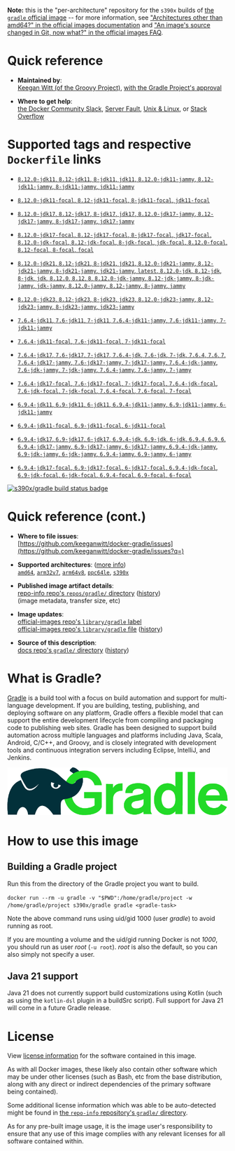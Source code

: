 <!--

********************************************************************************

WARNING:

    DO NOT EDIT "gradle/README.md"

    IT IS AUTO-GENERATED

    (from the other files in "gradle/" combined with a set of templates)

********************************************************************************

-->

**Note:** this is the "per-architecture" repository for the `s390x` builds of [the `gradle` official image](https://hub.docker.com/_/gradle) -- for more information, see ["Architectures other than amd64?" in the official images documentation](https://github.com/docker-library/official-images#architectures-other-than-amd64) and ["An image's source changed in Git, now what?" in the official images FAQ](https://github.com/docker-library/faq#an-images-source-changed-in-git-now-what).

# Quick reference

-	**Maintained by**:  
	[Keegan Witt (of the Groovy Project)](https://github.com/keeganwitt/docker-gradle), [with the Gradle Project's approval](https://discuss.gradle.org/t/official-docker-images/21159/8)

-	**Where to get help**:  
	[the Docker Community Slack](https://dockr.ly/comm-slack), [Server Fault](https://serverfault.com/help/on-topic), [Unix & Linux](https://unix.stackexchange.com/help/on-topic), or [Stack Overflow](https://stackoverflow.com/help/on-topic)

# Supported tags and respective `Dockerfile` links

-	[`8.12.0-jdk11`, `8.12-jdk11`, `8-jdk11`, `jdk11`, `8.12.0-jdk11-jammy`, `8.12-jdk11-jammy`, `8-jdk11-jammy`, `jdk11-jammy`](https://github.com/keeganwitt/docker-gradle/blob/85f69576482f57c9f9ef203a16059f4fafc0f33f/jdk11/Dockerfile)

-	[`8.12.0-jdk11-focal`, `8.12-jdk11-focal`, `8-jdk11-focal`, `jdk11-focal`](https://github.com/keeganwitt/docker-gradle/blob/85f69576482f57c9f9ef203a16059f4fafc0f33f/jdk11-focal/Dockerfile)

-	[`8.12.0-jdk17`, `8.12-jdk17`, `8-jdk17`, `jdk17`, `8.12.0-jdk17-jammy`, `8.12-jdk17-jammy`, `8-jdk17-jammy`, `jdk17-jammy`](https://github.com/keeganwitt/docker-gradle/blob/85f69576482f57c9f9ef203a16059f4fafc0f33f/jdk17/Dockerfile)

-	[`8.12.0-jdk17-focal`, `8.12-jdk17-focal`, `8-jdk17-focal`, `jdk17-focal`, `8.12.0-jdk-focal`, `8.12-jdk-focal`, `8-jdk-focal`, `jdk-focal`, `8.12.0-focal`, `8.12-focal`, `8-focal`, `focal`](https://github.com/keeganwitt/docker-gradle/blob/85f69576482f57c9f9ef203a16059f4fafc0f33f/jdk17-focal/Dockerfile)

-	[`8.12.0-jdk21`, `8.12-jdk21`, `8-jdk21`, `jdk21`, `8.12.0-jdk21-jammy`, `8.12-jdk21-jammy`, `8-jdk21-jammy`, `jdk21-jammy`, `latest`, `8.12.0-jdk`, `8.12-jdk`, `8-jdk`, `jdk`, `8.12.0`, `8.12`, `8`, `8.12.0-jdk-jammy`, `8.12-jdk-jammy`, `8-jdk-jammy`, `jdk-jammy`, `8.12.0-jammy`, `8.12-jammy`, `8-jammy`, `jammy`](https://github.com/keeganwitt/docker-gradle/blob/85f69576482f57c9f9ef203a16059f4fafc0f33f/jdk21/Dockerfile)

-	[`8.12.0-jdk23`, `8.12-jdk23`, `8-jdk23`, `jdk23`, `8.12.0-jdk23-jammy`, `8.12-jdk23-jammy`, `8-jdk23-jammy`, `jdk23-jammy`](https://github.com/keeganwitt/docker-gradle/blob/85f69576482f57c9f9ef203a16059f4fafc0f33f/jdk23/Dockerfile)

-	[`7.6.4-jdk11`, `7.6-jdk11`, `7-jdk11`, `7.6.4-jdk11-jammy`, `7.6-jdk11-jammy`, `7-jdk11-jammy`](https://github.com/keeganwitt/docker-gradle/blob/59c9fb1b24acf80a7da05dc2461c0f1b2b211527/jdk11/Dockerfile)

-	[`7.6.4-jdk11-focal`, `7.6-jdk11-focal`, `7-jdk11-focal`](https://github.com/keeganwitt/docker-gradle/blob/59c9fb1b24acf80a7da05dc2461c0f1b2b211527/jdk11-focal/Dockerfile)

-	[`7.6.4-jdk17`, `7.6-jdk17`, `7-jdk17`, `7.6.4-jdk`, `7.6-jdk`, `7-jdk`, `7.6.4`, `7.6`, `7`, `7.6.4-jdk17-jammy`, `7.6-jdk17-jammy`, `7-jdk17-jammy`, `7.6.4-jdk-jammy`, `7.6-jdk-jammy`, `7-jdk-jammy`, `7.6.4-jammy`, `7.6-jammy`, `7-jammy`](https://github.com/keeganwitt/docker-gradle/blob/59c9fb1b24acf80a7da05dc2461c0f1b2b211527/jdk17/Dockerfile)

-	[`7.6.4-jdk17-focal`, `7.6-jdk17-focal`, `7-jdk17-focal`, `7.6.4-jdk-focal`, `7.6-jdk-focal`, `7-jdk-focal`, `7.6.4-focal`, `7.6-focal`, `7-focal`](https://github.com/keeganwitt/docker-gradle/blob/59c9fb1b24acf80a7da05dc2461c0f1b2b211527/jdk17-focal/Dockerfile)

-	[`6.9.4-jdk11`, `6.9-jdk11`, `6-jdk11`, `6.9.4-jdk11-jammy`, `6.9-jdk11-jammy`, `6-jdk11-jammy`](https://github.com/keeganwitt/docker-gradle/blob/5860d04d193e0a97c41d63a00f6eed1df67be293/jdk11/Dockerfile)

-	[`6.9.4-jdk11-focal`, `6.9-jdk11-focal`, `6-jdk11-focal`](https://github.com/keeganwitt/docker-gradle/blob/5860d04d193e0a97c41d63a00f6eed1df67be293/jdk11-focal/Dockerfile)

-	[`6.9.4-jdk17`, `6.9-jdk17`, `6-jdk17`, `6.9.4-jdk`, `6.9-jdk`, `6-jdk`, `6.9.4`, `6.9`, `6`, `6.9.4-jdk17-jammy`, `6.9-jdk17-jammy`, `6-jdk17-jammy`, `6.9.4-jdk-jammy`, `6.9-jdk-jammy`, `6-jdk-jammy`, `6.9.4-jammy`, `6.9-jammy`, `6-jammy`](https://github.com/keeganwitt/docker-gradle/blob/5860d04d193e0a97c41d63a00f6eed1df67be293/jdk17/Dockerfile)

-	[`6.9.4-jdk17-focal`, `6.9-jdk17-focal`, `6-jdk17-focal`, `6.9.4-jdk-focal`, `6.9-jdk-focal`, `6-jdk-focal`, `6.9.4-focal`, `6.9-focal`, `6-focal`](https://github.com/keeganwitt/docker-gradle/blob/5860d04d193e0a97c41d63a00f6eed1df67be293/jdk17-focal/Dockerfile)

[![s390x/gradle build status badge](https://img.shields.io/jenkins/s/https/doi-janky.infosiftr.net/job/multiarch/job/s390x/job/gradle.svg?label=s390x/gradle%20%20build%20job)](https://doi-janky.infosiftr.net/job/multiarch/job/s390x/job/gradle/)

# Quick reference (cont.)

-	**Where to file issues**:  
	[https://github.com/keeganwitt/docker-gradle/issues](https://github.com/keeganwitt/docker-gradle/issues?q=)

-	**Supported architectures**: ([more info](https://github.com/docker-library/official-images#architectures-other-than-amd64))  
	[`amd64`](https://hub.docker.com/r/amd64/gradle/), [`arm32v7`](https://hub.docker.com/r/arm32v7/gradle/), [`arm64v8`](https://hub.docker.com/r/arm64v8/gradle/), [`ppc64le`](https://hub.docker.com/r/ppc64le/gradle/), [`s390x`](https://hub.docker.com/r/s390x/gradle/)

-	**Published image artifact details**:  
	[repo-info repo's `repos/gradle/` directory](https://github.com/docker-library/repo-info/blob/master/repos/gradle) ([history](https://github.com/docker-library/repo-info/commits/master/repos/gradle))  
	(image metadata, transfer size, etc)

-	**Image updates**:  
	[official-images repo's `library/gradle` label](https://github.com/docker-library/official-images/issues?q=label%3Alibrary%2Fgradle)  
	[official-images repo's `library/gradle` file](https://github.com/docker-library/official-images/blob/master/library/gradle) ([history](https://github.com/docker-library/official-images/commits/master/library/gradle))

-	**Source of this description**:  
	[docs repo's `gradle/` directory](https://github.com/docker-library/docs/tree/master/gradle) ([history](https://github.com/docker-library/docs/commits/master/gradle))

# What is Gradle?

[Gradle](https://gradle.org/) is a build tool with a focus on build automation and support for multi-language development. If you are building, testing, publishing, and deploying software on any platform, Gradle offers a flexible model that can support the entire development lifecycle from compiling and packaging code to publishing web sites. Gradle has been designed to support build automation across multiple languages and platforms including Java, Scala, Android, C/C++, and Groovy, and is closely integrated with development tools and continuous integration servers including Eclipse, IntelliJ, and Jenkins.

![logo](https://raw.githubusercontent.com/docker-library/docs/c3d3ca6beed000f9ba6eabc98f3399158f520256/gradle/logo.png)

# How to use this image

## Building a Gradle project

Run this from the directory of the Gradle project you want to build.

`docker run --rm -u gradle -v "$PWD":/home/gradle/project -w /home/gradle/project s390x/gradle gradle <gradle-task>`

Note the above command runs using uid/gid 1000 (user *gradle*) to avoid running as root.

If you are mounting a volume and the uid/gid running Docker is not *1000*, you should run as user *root* (`-u root`). *root* is also the default, so you can also simply not specify a user.

## Java 21 support

Java 21 does not currently support build customizations using Kotlin (such as using the `kotlin-dsl` plugin in a buildSrc script). Full support for Java 21 will come in a future Gradle release.

# License

View [license information](https://gradle.org/license/) for the software contained in this image.

As with all Docker images, these likely also contain other software which may be under other licenses (such as Bash, etc from the base distribution, along with any direct or indirect dependencies of the primary software being contained).

Some additional license information which was able to be auto-detected might be found in [the `repo-info` repository's `gradle/` directory](https://github.com/docker-library/repo-info/tree/master/repos/gradle).

As for any pre-built image usage, it is the image user's responsibility to ensure that any use of this image complies with any relevant licenses for all software contained within.
